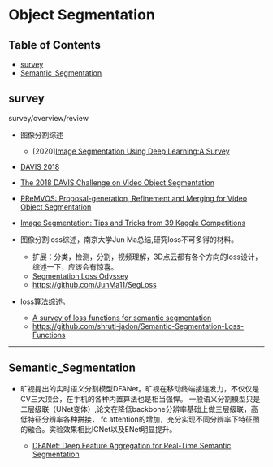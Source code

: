 # Object Segmentation

## Table of Contents

- [survey](#survey)
- [Semantic_Segmentation](#Semantic_Segmentation)

## survey

survey/overview/review

- 图像分割综述
  - [2020][Image Segmentation Using Deep Learning:A Survey](https://arxiv.org/pdf/2001.05566.pdf)

- [DAVIS 2018](https://davischallenge.org/challenge2018/publications.html/ "DAVIS2018")

- [The 2018 DAVIS Challenge on Video Object Segmentation](https://arxiv.org/pdf/1803.00557.pdf)

- [PReMVOS: Proposal-generation, Refinement and Merging for Video Object Segmentation](https://arxiv.org/pdf/1807.09190.pdf)

- [Image Segmentation: Tips and Tricks from 39 Kaggle Competitions](https://neptune.ai/blog/image-segmentation-tips-and-tricks-from-kaggle-competitions?utm_source=reddit&utm_medium=post&utm_campaign=blog-image-segmentation-tips-and-tricks-from-kaggle-competitions)

- 图像分割loss综述，南京大学Jun Ma总结,研究loss不可多得的材料。
  - 扩展：分类，检测，分割，视频理解，3D点云都有各个方向的loss设计，综述一下，应该会有惊喜。
  - [Segmentation Loss Odyssey](https://arxiv.org/pdf/2005.13449v1.pdf)
  - <https://github.com/JunMa11/SegLoss>

- loss算法综述。
  - [A survey of loss functions for semantic segmentation](https://arxiv.org/pdf/2006.14822.pdf)
  - <https://github.com/shruti-jadon/Semantic-Segmentation-Loss-Functions>

---

## Semantic_Segmentation

- 旷视提出的实时语义分割模型DFANet。旷视在移动终端接连发力，不仅仅是CV三大顶会，在手机的各种内置算法也是相当强悍。
一般语义分割模型只是二层级联（UNet变体）,论文在降低backbone分辨率基础上做三层级联，高低特征分辨率各种拼接，
fc attention的增加，充分实现不同分辨率下特征图的融合。实验效果相比ICNet以及ENet明显提升。

  - [DFANet: Deep Feature Aggregation for Real-Time Semantic Segmentation](https://share.weiyun.com/5NgHbWH)
